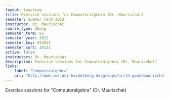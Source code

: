 ```yaml
---
layout: teaching
title: Exercise sessions for Computeralgebra (Dr. Maurischat)
semester: Summer term 2012
instructor: Dr. Maurischat
course_type: Übung
semester_term: SS
semester_year: 2012
semester_key: SS2012
semester_sort: 20121
active: false
instructors: Dr. Maurischat
description: Exercise sessions for Computeralgebra (Dr. Maurischat)
links:
  - label: "Computeralgebra"
    url: "http://www.iwr.uni-heidelberg.de/groups/arith-geom/maurischat/uebungen/compalg-ss2012/index.html"
---
```


Exercise sessions for "Computeralgebra" (Dr. Maurischat)

